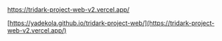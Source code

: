 ##

https://tridark-project-web-v2.vercel.app/



[https://yadekola.github.io/tridark-project-web/](https://tridark-project-web-v2.vercel.app/)
